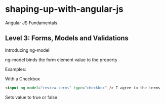 shaping-up-with-angular-js
==========================

Angular JS Fundamentals


## Level 3: Forms, Models and Validations

Introducing ng-model

ng-model binds the form element value to the property

Examples:

With a Checkbox
```html
<input ng-model="review.terms" type="checkbox" /> I agree to the terms
```


Sets value to true or false


